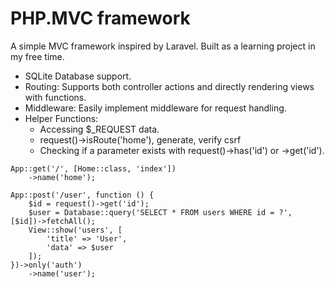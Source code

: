 # PHP.MVC framework

A simple MVC framework inspired by Laravel. Built as a learning project in my free time.

- SQLite Database support.
- Routing: Supports both controller actions and directly rendering views with functions.
- Middleware: Easily implement middleware for request handling.
- Helper Functions:
  - Accessing $\_REQUEST data.
  - request()->isRoute('home'), generate, verify csrf
  - Checking if a parameter exists with request()->has('id') or ->get('id').

```
App::get('/', [Home::class, 'index'])
    ->name('home');

App::post('/user', function () {
    $id = request()->get('id');
    $user = Database::query('SELECT * FROM users WHERE id = ?', [$id])->fetchAll();
    View::show('users', [
        'title' => 'User',
        'data' => $user
    ]);
})->only('auth')
    ->name('user');
```
